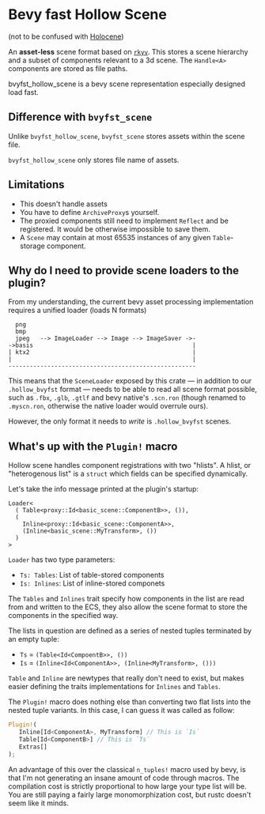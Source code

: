 # Bevy fast Hollow Scene

(not to be confused with [Holocene])

An **asset-less** scene format based on [`rkyv`].
This stores a scene hierarchy and a subset of components relevant to a 3d scene.
The `Handle<A>` components are stored as file paths.

bvyfst_hollow_scene is a bevy scene representation especially designed load fast.

## Difference with `bvyfst_scene`

Unlike `bvyfst_hollow_scene`, `bvyfst_scene` stores assets within the scene file.

`bvyfst_hollow_scene` only stores file name of assets.

[Holocene]: https://en.wikipedia.org/wiki/Holocene
[`rkyv`]: https://lib.rs/crates/rkyv

## Limitations

- This doesn't handle assets
- You have to define `ArchiveProxy`s yourself.
- The proxied components still need to implement `Reflect` and be registered.
  It would be otherwise impossible to save them.
- A `Scene` may contain at most 65535 instances of any given `Table`-storage component.

## Why do I need to provide scene loaders to the plugin?

From my understanding, the current bevy asset processing implementation requires
a unified loader (loads N formats)

```
  png
  bmp
  jpeg   --> ImageLoader --> Image --> ImageSaver ->-
->basis                                             |
| ktx2                                              |
|                                                   |
-----------------------------------------------------
```

This means that the `SceneLoader` exposed by this crate — in addition to our
`.hollow_bvyfst` format — needs to be able to read all scene format possible,
such as `.fbx`, `.glb`, `.gtlf` and bevy native's `.scn.ron` (though renamed
to `.myscn.ron`, otherwise the native loader would overrule ours).

However, the only format it needs to _write_ is `.hollow_bvyfst` scenes.

## What's up with the `Plugin!` macro

Hollow scene handles component registrations with two "hlists".
A hlist, or "heterogenous list" is a `struct` which fields can be specified
dynamically.

Let's take the info message printed at the plugin's startup:

```
Loader<
  ( Table<proxy::Id<basic_scene::ComponentB>>, ()),
  (
    Inline<proxy::Id<basic_scene::ComponentA>>,
    (Inline<basic_scene::MyTransform>, ())
  )
>
```

`Loader` has two type parameters:

- `Ts: Tables`: List of table-stored components
- `Is: Inlines`: List of inline-stored componets

The `Tables` and `Inlines` trait specify how components in the list are read
from and written to the ECS, they also allow the scene format to store the
components in the specified way.

The lists in question are defined as a series of nested tuples terminated by
an empty tuple:

- `Ts` = `(Table<Id<CompoentB>>, ())`
- `Is` = `(Inline<Id<ComponentA>>, (Inline<MyTransform>, ()))`

`Table` and `Inline` are newtypes that really don't need to exist, but makes
easier defining the traits implementations for `Inlines` and `Tables`.

The `Plugin!` macro does nothing else than converting two flat lists into the
nested tuple variants. In this case, I can guess it was called as follow:

```rust
Plugin!(
   Inline[Id<ComponentA>, MyTransform] // This is `Is`
   Table[Id<ComponentB>] // This is `Ts`
   Extras[]
);
```

An advantage of this over the classical `n_tuples!` macro used by bevy, is that
I'm not generating an insane amount of code through macros. The compilation cost
is strictly proportional to how large your type list will be. You are still
paying a fairly large monomorphization cost, but rustc doesn't seem like it
minds.
